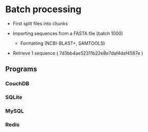 # Batch processing

* First split files into chunks

* Importing sequences from a FASTA file (batch 1000)
  *  Formatting (NCBI-BLAST+, SAMTOOLS)
* Retrieve 1 sequence ( 7d3bb4ae52311b22e8e7daf4daf4587e )

## Programs

### CouchDB

### SQLite

### MySQL

### Redis 



